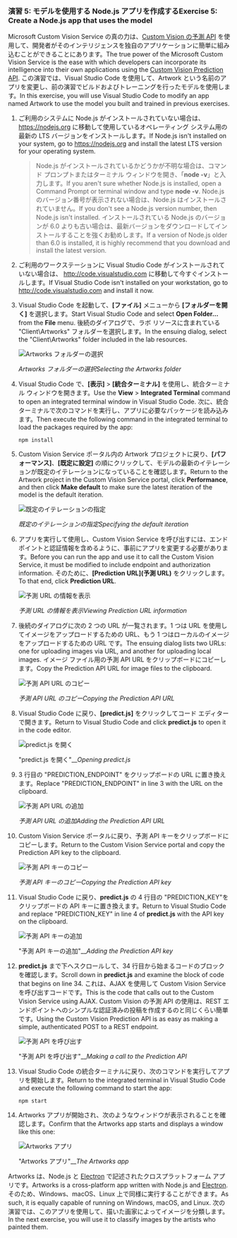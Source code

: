 ### <a name="exercise-5-create-a-nodejs-app-that-uses-the-model"></a><span data-ttu-id="b54f2-101">演習 5: モデルを使用する Node.js アプリを作成する</span><span class="sxs-lookup"><span data-stu-id="b54f2-101">Exercise 5: Create a Node.js app that uses the model</span></span>

<span data-ttu-id="b54f2-102">Microsoft Custom Vision Service の真の力は、[Custom Vision の予測 API](https://southcentralus.dev.cognitive.microsoft.com/docs/services/eb68250e4e954d9bae0c2650db79c653/operations/58acd3c1ef062f0344a42814) を使用して、開発者がそのインテリジェンスを独自のアプリケーションに簡単に組み込むことができることにあります。</span><span class="sxs-lookup"><span data-stu-id="b54f2-102">The true power of the Microsoft Custom Vision Service is the ease with which developers can incorporate its intelligence into their own applications using the [Custom Vision Prediction API](https://southcentralus.dev.cognitive.microsoft.com/docs/services/eb68250e4e954d9bae0c2650db79c653/operations/58acd3c1ef062f0344a42814).</span></span> <span data-ttu-id="b54f2-103">この演習では、Visual Studio Code を使用して、Artwork という名前のアプリを変更し、前の演習でビルドおよびトレーニングを行ったモデルを使用します。</span><span class="sxs-lookup"><span data-stu-id="b54f2-103">In this exercise, you will use Visual Studio Code to modify an app named Artwork to use the model you built and trained in previous exercises.</span></span>

1. <span data-ttu-id="b54f2-104">ご利用のシステムに Node.js がインストールされていない場合は、 https://nodejs.org に移動して使用しているオペレーティング システム用の最新の LTS バージョンをインストールします。</span><span class="sxs-lookup"><span data-stu-id="b54f2-104">If Node.js isn't installed on your system, go to https://nodejs.org and install the latest LTS version for your operating system.</span></span>

    > <span data-ttu-id="b54f2-105">Node.js がインストールされているかどうかが不明な場合は、コマンド プロンプトまたはターミナル ウィンドウを開き、「**node -v**」と入力します。</span><span class="sxs-lookup"><span data-stu-id="b54f2-105">If you aren't sure whether Node.js is installed, open a Command Prompt or terminal window and type **node -v**.</span></span> <span data-ttu-id="b54f2-106">Node.js のバージョン番号が表示されない場合は、Node.js はインストールされていません。</span><span class="sxs-lookup"><span data-stu-id="b54f2-106">If you don't see a Node.js version number, then Node.js isn't installed.</span></span> <span data-ttu-id="b54f2-107">インストールされている Node.js のバージョンが 6.0 よりも古い場合は、最新バージョンをダウンロードしてインストールすることを強くお勧めします。</span><span class="sxs-lookup"><span data-stu-id="b54f2-107">If a version of Node.js older than 6.0 is installed, it is highly recommend that you download and install the latest version.</span></span>

1. <span data-ttu-id="b54f2-108">ご利用のワークステーションに Visual Studio Code がインストールされていない場合は、 http://code.visualstudio.com に移動して今すぐインストールします。</span><span class="sxs-lookup"><span data-stu-id="b54f2-108">If Visual Studio Code isn't installed on your workstation, go to http://code.visualstudio.com and install it now.</span></span>

1. <span data-ttu-id="b54f2-109">Visual Studio Code を起動して、**[ファイル]** メニューから **[フォルダーを開く]** を選択します。</span><span class="sxs-lookup"><span data-stu-id="b54f2-109">Start Visual Studio Code and select **Open Folder...** from the **File** menu.</span></span> <span data-ttu-id="b54f2-110">後続のダイアログで、ラボ リソースに含まれている "Client\Artworks" フォルダーを選択します。</span><span class="sxs-lookup"><span data-stu-id="b54f2-110">In the ensuing dialog, select the "Client\Artworks" folder included in the lab resources.</span></span>

    ![Artworks フォルダーの選択](../images/fe-select-folder.png)

    <span data-ttu-id="b54f2-112">_Artworks フォルダーの選択_</span><span class="sxs-lookup"><span data-stu-id="b54f2-112">_Selecting the Artworks folder_</span></span> 

1. <span data-ttu-id="b54f2-113">Visual Studio Code で、**[表示]** > **[統合ターミナル]** を使用し、統合ターミナル ウィンドウを開きます。</span><span class="sxs-lookup"><span data-stu-id="b54f2-113">Use the **View** > **Integrated Terminal** command to open an integrated terminal window in Visual Studio Code.</span></span> <span data-ttu-id="b54f2-114">次に、統合ターミナルで次のコマンドを実行し、アプリに必要なパッケージを読み込みます。</span><span class="sxs-lookup"><span data-stu-id="b54f2-114">Then execute the following command in the integrated terminal to load the packages required by the app:</span></span>

    ```
    npm install
    ```

1. <span data-ttu-id="b54f2-115">Custom Vision Service ポータル内の Artwork プロジェクトに戻り、**[パフォーマンス]**、**[既定に設定]** の順にクリックして、モデルの最新のイテレーションが既定のイテレーションになっていることを確認します。</span><span class="sxs-lookup"><span data-stu-id="b54f2-115">Return to the Artwork project in the Custom Vision Service portal, click **Performance**, and then click **Make default** to make sure the latest iteration of the model is the default iteration.</span></span> 

    ![既定のイテレーションの指定](../images/portal-make-default.png)

    <span data-ttu-id="b54f2-117">_既定のイテレーションの指定_</span><span class="sxs-lookup"><span data-stu-id="b54f2-117">_Specifying the default iteration_</span></span> 

1. <span data-ttu-id="b54f2-118">アプリを実行して使用し、Custom Vision Service を呼び出すには、エンドポイントと認証情報を含めるように、事前にアプリを変更する必要があります。</span><span class="sxs-lookup"><span data-stu-id="b54f2-118">Before you can run the app and use it to call the Custom Vision Service, it must be modified to include endpoint and authorization information.</span></span> <span data-ttu-id="b54f2-119">そのために、**[Prediction URL]\(予測 URL\)** をクリックします。</span><span class="sxs-lookup"><span data-stu-id="b54f2-119">To that end, click **Prediction URL**.</span></span>

    ![予測 URL の情報を表示](../images/portal-prediction-url.png)

    <span data-ttu-id="b54f2-121">_予測 URL の情報を表示_</span><span class="sxs-lookup"><span data-stu-id="b54f2-121">_Viewing Prediction URL information_</span></span> 

1. <span data-ttu-id="b54f2-122">後続のダイアログに次の 2 つの URL が一覧されます。1 つは URL を使用してイメージをアップロードするための URL、もう 1 つはローカルのイメージをアップロードするための URL です。</span><span class="sxs-lookup"><span data-stu-id="b54f2-122">The ensuing dialog lists two URLs: one for uploading images via URL, and another for uploading local images.</span></span> <span data-ttu-id="b54f2-123">イメージ ファイル用の予測 API URL をクリップボードにコピーします。</span><span class="sxs-lookup"><span data-stu-id="b54f2-123">Copy the Prediction API URL for image files to the clipboard.</span></span> 

    ![予測 API URL のコピー](../images/copy-prediction-url.png)

    <span data-ttu-id="b54f2-125">_予測 API URL のコピー_</span><span class="sxs-lookup"><span data-stu-id="b54f2-125">_Copying the Prediction API URL_</span></span> 

1. <span data-ttu-id="b54f2-126">Visual Studio Code に戻り、**[predict.js]** をクリックしてコード エディターで開きます。</span><span class="sxs-lookup"><span data-stu-id="b54f2-126">Return to Visual Studio Code and click **predict.js** to open it in the code editor.</span></span>

    ![predict.js を開く](../images/vs-predict-file.png)

    <span data-ttu-id="b54f2-128">"predict.js を開く"__</span><span class="sxs-lookup"><span data-stu-id="b54f2-128">_Opening predict.js_</span></span> 

1. <span data-ttu-id="b54f2-129">3 行目の "PREDICTION_ENDPOINT" をクリップボードの URL に置き換えます。</span><span class="sxs-lookup"><span data-stu-id="b54f2-129">Replace "PREDICTION_ENDPOINT" in line 3 with the URL on the clipboard.</span></span>

    ![予測 API URL の追加](../images/vs-prediction-endpoint.png)

    <span data-ttu-id="b54f2-131">_予測 API URL の追加_</span><span class="sxs-lookup"><span data-stu-id="b54f2-131">_Adding the Prediction API URL_</span></span> 

1. <span data-ttu-id="b54f2-132">Custom Vision Service ポータルに戻り、予測 API キーをクリップボードにコピーします。</span><span class="sxs-lookup"><span data-stu-id="b54f2-132">Return to the Custom Vision Service portal and copy the Prediction API key to the clipboard.</span></span> 

    ![予測 API キーのコピー](../images/copy-prediction-key.png)

    <span data-ttu-id="b54f2-134">_予測 API キーのコピー_</span><span class="sxs-lookup"><span data-stu-id="b54f2-134">_Copying the Prediction API key_</span></span> 

1. <span data-ttu-id="b54f2-135">Visual Studio Code に戻り、**predict.js** の 4 行目の "PREDICTION_KEY"をクリップボードの API キーに置き換えます。</span><span class="sxs-lookup"><span data-stu-id="b54f2-135">Return to Visual Studio Code and replace "PREDICTION_KEY" in line 4 of **predict.js** with the API key on the clipboard.</span></span>

    ![予測 API キーの追加](../images/vs-prediction-key.png)

    <span data-ttu-id="b54f2-137">"予測 API キーの追加"__</span><span class="sxs-lookup"><span data-stu-id="b54f2-137">_Adding the Prediction API key_</span></span> 

1. <span data-ttu-id="b54f2-138">**predict.js** まで下へスクロールして、34 行目から始まるコードのブロックを確認します。</span><span class="sxs-lookup"><span data-stu-id="b54f2-138">Scroll down in **predict.js** and examine the block of code that begins on line 34.</span></span> <span data-ttu-id="b54f2-139">これは、AJAX を使用して Custom Vision Service を呼び出すコードです。</span><span class="sxs-lookup"><span data-stu-id="b54f2-139">This is the code that calls out to the Custom Vision Service using AJAX.</span></span> <span data-ttu-id="b54f2-140">Custom Vision の予測 API の使用は、REST エンドポイントへのシンプルな認証済みの投稿を作成するのと同じくらい簡単です。</span><span class="sxs-lookup"><span data-stu-id="b54f2-140">Using the Custom Vision Prediction API is as easy as making a simple, authenticated POST to a REST endpoint.</span></span>

    ![予測 API を呼び出す](../images/vs-code-block.png)

    <span data-ttu-id="b54f2-142">"予測 API を呼び出す"__</span><span class="sxs-lookup"><span data-stu-id="b54f2-142">_Making a call to the Prediction API_</span></span> 

1. <span data-ttu-id="b54f2-143">Visual Studio Code の統合ターミナルに戻り、次のコマンドを実行してアプリを開始します。</span><span class="sxs-lookup"><span data-stu-id="b54f2-143">Return to the integrated terminal in Visual Studio Code and execute the following command to start the app:</span></span>

    ```
    npm start
    ```

1. <span data-ttu-id="b54f2-144">Artworks アプリが開始され、次のようなウィンドウが表示されることを確認します。</span><span class="sxs-lookup"><span data-stu-id="b54f2-144">Confirm that the Artworks app starts and displays a window like this one:</span></span>

    ![Artworks アプリ](../images/app-startup.png)

    <span data-ttu-id="b54f2-146">"Artworks アプリ"__</span><span class="sxs-lookup"><span data-stu-id="b54f2-146">_The Artworks app_</span></span> 

<span data-ttu-id="b54f2-147">Artworks は、Node.js と [Electron](https://electron.atom.io/) で記述されたクロスプラットフォーム アプリです。</span><span class="sxs-lookup"><span data-stu-id="b54f2-147">Artworks is a cross-platform app written with Node.js and [Electron](https://electron.atom.io/).</span></span> <span data-ttu-id="b54f2-148">そのため、Windows、macOS、Linux 上で同様に実行することができます。</span><span class="sxs-lookup"><span data-stu-id="b54f2-148">As such, it is equally capable of running on Windows, macOS, and Linux.</span></span> <span data-ttu-id="b54f2-149">次の演習では、このアプリを使用して、描いた画家によってイメージを分類します。</span><span class="sxs-lookup"><span data-stu-id="b54f2-149">In the next exercise, you will use it to classify images by the artists who painted them.</span></span>